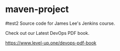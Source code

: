 # maven-project
#test2
Source code for James Lee's Jenkins course.

Check out our Latest DevOps PDF book.

https://www.level-up.one/devops-pdf-book
